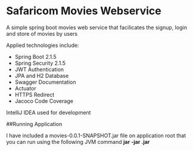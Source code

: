 # Safaricom Movies Webservice

A simple spring boot movies web service that facilicates the signup, login and store of movies by users

<p>Applied technologies include:
<ul>
<li>Spring Boot 2.1.5</li>
<li>Spring Security 2.1.5</li>
<li>JWT Authentication</li>
<li>JPA and H2 Database</li>
<li>Swagger Documentation</li>
<li>Actuator</li>
<li>HTTPS Redirect</li>
<li>Jacoco Code Coverage</li>
</ul>

<p>IntelliJ IDEA used for development

##Running Application
<p>I have included a movies-0.0.1-SNAPSHOT.jar file on application root
that you can run using the following JVM command <strong>jar -jar <file-name>.jar</strong></p>
